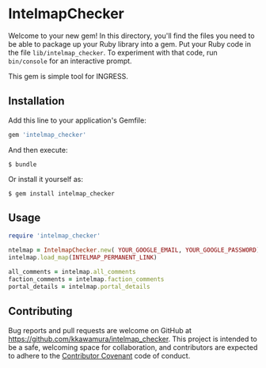 # IntelmapChecker

Welcome to your new gem! In this directory, you'll find the files you need to be able to package up your Ruby library into a gem. Put your Ruby code in the file `lib/intelmap_checker`. To experiment with that code, run `bin/console` for an interactive prompt.

This gem is simple tool for INGRESS.

## Installation

Add this line to your application's Gemfile:

```ruby
gem 'intelmap_checker'
```

And then execute:

    $ bundle

Or install it yourself as:

    $ gem install intelmap_checker

## Usage

```ruby
require 'intelmap_checker'

ntelmap = IntelmapChecker.new( YOUR_GOOGLE_EMAIL, YOUR_GOOGLE_PASSWORD)
intelmap.load_map(INTELMAP_PERMANENT_LINK)

all_comments = intelmap.all_comments
faction_comments = intelmap.faction_comments
portal_details = intelmap.portal_details
```

## Contributing

Bug reports and pull requests are welcome on GitHub at https://github.com/kkawamura/intelmap_checker. This project is intended to be a safe, welcoming space for collaboration, and contributors are expected to adhere to the [Contributor Covenant](contributor-covenant.org) code of conduct.

